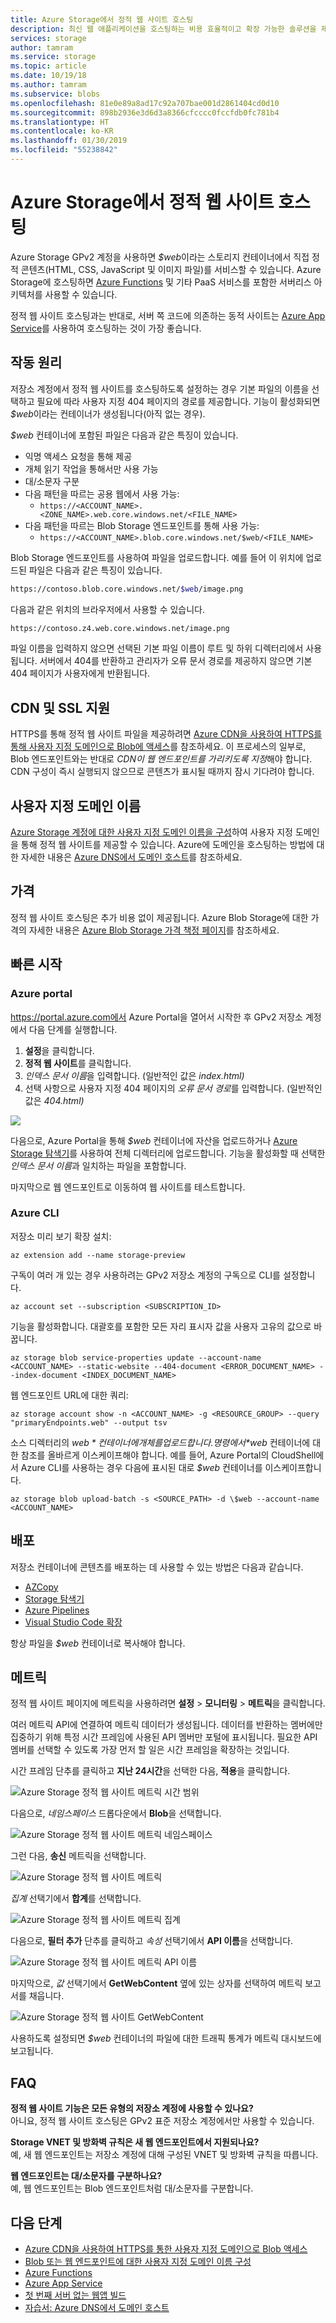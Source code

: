 ```yaml
---
title: Azure Storage에서 정적 웹 사이트 호스팅
description: 최신 웹 애플리케이션을 호스팅하는 비용 효율적이고 확장 가능한 솔루션을 제공하는 정적 웹 사이트 호스팅입니다.
services: storage
author: tamram
ms.service: storage
ms.topic: article
ms.date: 10/19/18
ms.author: tamram
ms.subservice: blobs
ms.openlocfilehash: 81e0e89a8ad17c92a707bae001d2861404cd0d10
ms.sourcegitcommit: 898b2936e3d6d3a8366cfcccc0fccfdb0fc781b4
ms.translationtype: HT
ms.contentlocale: ko-KR
ms.lasthandoff: 01/30/2019
ms.locfileid: "55238842"
---
```

# <a name="static-website-hosting-in-azure-storage"></a>Azure Storage에서 정적 웹 사이트 호스팅
Azure Storage GPv2 계정을 사용하면 *$web*이라는 스토리지 컨테이너에서 직접 정적 콘텐츠(HTML, CSS, JavaScript 및 이미지 파일)를 서비스할 수 있습니다. Azure Storage에 호스팅하면 [Azure Functions](/azure/azure-functions/functions-overview) 및 기타 PaaS 서비스를 포함한 서버리스 아키텍처를 사용할 수 있습니다.

정적 웹 사이트 호스팅과는 반대로, 서버 쪽 코드에 의존하는 동적 사이트는 [Azure App Service](/azure/app-service/overview)를 사용하여 호스팅하는 것이 가장 좋습니다.

## <a name="how-does-it-work"></a>작동 원리
저장소 계정에서 정적 웹 사이트를 호스팅하도록 설정하는 경우 기본 파일의 이름을 선택하고 필요에 따라 사용자 지정 404 페이지의 경로를 제공합니다. 기능이 활성화되면 *$web*이라는 컨테이너가 생성됩니다(아직 없는 경우).

*$web* 컨테이너에 포함된 파일은 다음과 같은 특징이 있습니다.

- 익명 액세스 요청을 통해 제공
- 개체 읽기 작업을 통해서만 사용 가능
- 대/소문자 구분
- 다음 패턴을 따르는 공용 웹에서 사용 가능:
    - `https://<ACCOUNT_NAME>.<ZONE_NAME>.web.core.windows.net/<FILE_NAME>`
- 다음 패턴을 따르는 Blob Storage 엔드포인트를 통해 사용 가능:
    - `https://<ACCOUNT_NAME>.blob.core.windows.net/$web/<FILE_NAME>`

Blob Storage 엔드포인트를 사용하여 파일을 업로드합니다. 예를 들어 이 위치에 업로드된 파일은 다음과 같은 특징이 있습니다.

```bash
https://contoso.blob.core.windows.net/$web/image.png
```

다음과 같은 위치의 브라우저에서 사용할 수 있습니다.

```bash
https://contoso.z4.web.core.windows.net/image.png
```

파일 이름을 입력하지 않으면 선택된 기본 파일 이름이 루트 및 하위 디렉터리에서 사용됩니다. 서버에서 404를 반환하고 관리자가 오류 문서 경로를 제공하지 않으면 기본 404 페이지가 사용자에게 반환됩니다.

## <a name="cdn-and-ssl-support"></a>CDN 및 SSL 지원

HTTPS를 통해 정적 웹 사이트 파일을 제공하려면 [Azure CDN을 사용하여 HTTPS를 통해 사용자 지정 도메인으로 Blob에 액세스](storage-https-custom-domain-cdn.md)를 참조하세요. 이 프로세스의 일부로, Blob 엔드포인트와는 반대로 *CDN이 웹 엔드포인트를 가리키도록 지정*해야 합니다. CDN 구성이 즉시 실행되지 않으므로 콘텐츠가 표시될 때까지 잠시 기다려야 합니다.


## <a name="custom-domain-names"></a>사용자 지정 도메인 이름

[Azure Storage 계정에 대한 사용자 지정 도메인 이름을 구성](storage-custom-domain-name.md)하여 사용자 지정 도메인을 통해 정적 웹 사이트를 제공할 수 있습니다. Azure에 도메인을 호스팅하는 방법에 대한 자세한 내용은 [Azure DNS에서 도메인 호스트](../../dns/dns-delegate-domain-azure-dns.md)를 참조하세요.

## <a name="pricing"></a>가격
정적 웹 사이트 호스팅은 추가 비용 없이 제공됩니다. Azure Blob Storage에 대한 가격의 자세한 내용은 [Azure Blob Storage 가격 책정 페이지](https://azure.microsoft.com/pricing/details/storage/blobs/)를 참조하세요.

## <a name="quickstart"></a>빠른 시작

### <a name="azure-portal"></a>Azure portal
https://portal.azure.com에서 Azure Portal을 열어서 시작한 후 GPv2 저장소 계정에서 다음 단계를 실행합니다.

1. **설정**을 클릭합니다.
2. **정적 웹 사이트**를 클릭합니다.
3. *인덱스 문서 이름*을 입력합니다. (일반적인 값은 *index.html)*
4. 선택 사항으로 사용자 지정 404 페이지의 *오류 문서 경로*를 입력합니다. (일반적인 값은 *404.html)*

![](media/storage-blob-static-website/storage-blob-static-website-portal-config.PNG)

다음으로, Azure Portal을 통해 *$web* 컨테이너에 자산을 업로드하거나 [Azure Storage 탐색기](https://azure.microsoft.com/features/storage-explorer/)를 사용하여 전체 디렉터리에 업로드합니다. 기능을 활성화할 때 선택한 *인덱스 문서 이름*과 일치하는 파일을 포함합니다.

마지막으로 웹 엔드포인트로 이동하여 웹 사이트를 테스트합니다.

### <a name="azure-cli"></a>Azure CLI
저장소 미리 보기 확장 설치:

```azurecli-interactive
az extension add --name storage-preview
```
구독이 여러 개 있는 경우 사용하려는 GPv2 저장소 계정의 구독으로 CLI를 설정합니다.

```azurecli-interactive
az account set --subscription <SUBSCRIPTION_ID>
```
기능을 활성화합니다. 대괄호를 포함한 모든 자리 표시자 값을 사용자 고유의 값으로 바꿉니다.

```azurecli-interactive
az storage blob service-properties update --account-name <ACCOUNT_NAME> --static-website --404-document <ERROR_DOCUMENT_NAME> --index-document <INDEX_DOCUMENT_NAME>
```
웹 엔드포인트 URL에 대한 쿼리:

```azurecli-interactive
az storage account show -n <ACCOUNT_NAME> -g <RESOURCE_GROUP> --query "primaryEndpoints.web" --output tsv
```

소스 디렉터리의 *$web* 컨테이너에 개체를 업로드합니다. 명령에서 *$web* 컨테이너에 대한 참조를 올바르게 이스케이프해야 합니다. 예를 들어, Azure Portal의 CloudShell에서 Azure CLI를 사용하는 경우 다음에 표시된 대로 *$web* 컨테이너를 이스케이프합니다.

```azurecli-interactive
az storage blob upload-batch -s <SOURCE_PATH> -d \$web --account-name <ACCOUNT_NAME>
```

## <a name="deployment"></a>배포

저장소 컨테이너에 콘텐츠를 배포하는 데 사용할 수 있는 방법은 다음과 같습니다.

- [AZCopy](../common/storage-use-azcopy.md)
- [Storage 탐색기](https://azure.microsoft.com/features/storage-explorer/)
- [Azure Pipelines](https://code.visualstudio.com/tutorials/static-website/deploy-VSTS)
- [Visual Studio Code 확장](https://code.visualstudio.com/tutorials/static-website/getting-started)

항상 파일을 *$web* 컨테이너로 복사해야 합니다.

## <a name="metrics"></a>메트릭

정적 웹 사이트 페이지에 메트릭을 사용하려면 **설정** > **모니터링** > **메트릭**을 클릭합니다.

여러 메트릭 API에 연결하여 메트릭 데이터가 생성됩니다. 데이터를 반환하는 멤버에만 집중하기 위해 특정 시간 프레임에 사용된 API 멤버만 포털에 표시됩니다. 필요한 API 멤버를 선택할 수 있도록 가장 먼저 할 일은 시간 프레임을 확장하는 것입니다.

시간 프레임 단추를 클릭하고 **지난 24시간**을 선택한 다음, **적용**을 클릭합니다.

![Azure Storage 정적 웹 사이트 메트릭 시간 범위](./media/storage-blob-static-website/storage-blob-static-website-metrics-time-range.png)

다음으로, *네임스페이스* 드롭다운에서 **Blob**을 선택합니다.

![Azure Storage 정적 웹 사이트 메트릭 네임스페이스](./media/storage-blob-static-website/storage-blob-static-website-metrics-namespace.png)

그런 다음, **송신** 메트릭을 선택합니다.

![Azure Storage 정적 웹 사이트 메트릭](./media/storage-blob-static-website/storage-blob-static-website-metrics-metric.png)

*집계* 선택기에서 **합계**를 선택합니다.

![Azure Storage 정적 웹 사이트 메트릭 집계](./media/storage-blob-static-website/storage-blob-static-website-metrics-aggregation.png)

다음으로, **필터 추가** 단추를 클릭하고 *속성* 선택기에서 **API 이름**을 선택합니다.

![Azure Storage 정적 웹 사이트 메트릭 API 이름](./media/storage-blob-static-website/storage-blob-static-website-metrics-api-name.png)

마지막으로, *값* 선택기에서 **GetWebContent** 옆에 있는 상자를 선택하여 메트릭 보고서를 채웁니다.

![Azure Storage 정적 웹 사이트 GetWebContent](./media/storage-blob-static-website/storage-blob-static-website-metrics-getwebcontent.png)

사용하도록 설정되면 *$web* 컨테이너의 파일에 대한 트래픽 통계가 메트릭 대시보드에 보고됩니다.

## <a name="faq"></a>FAQ

**정적 웹 사이트 기능은 모든 유형의 저장소 계정에 사용할 수 있나요?**  
아니요, 정적 웹 사이트 호스팅은 GPv2 표준 저장소 계정에서만 사용할 수 있습니다.

**Storage VNET 및 방화벽 규칙은 새 웹 엔드포인트에서 지원되나요?**  
예, 새 웹 엔드포인트는 저장소 계정에 대해 구성된 VNET 및 방화벽 규칙을 따릅니다.

**웹 엔드포인트는 대/소문자를 구분하나요?**  
예, 웹 엔드포인트는 Blob 엔드포인트처럼 대/소문자를 구분합니다. 

## <a name="next-steps"></a>다음 단계
* [Azure CDN을 사용하여 HTTPS를 통한 사용자 지정 도메인으로 Blob 액세스](storage-https-custom-domain-cdn.md)
* [Blob 또는 웹 엔드포인트에 대한 사용자 지정 도메인 이름 구성](storage-custom-domain-name.md)
* [Azure Functions](/azure/azure-functions/functions-overview)
* [Azure App Service](/azure/app-service/overview)
* [첫 번째 서버 없는 웹앱 빌드](https://docs.microsoft.com/azure/functions/tutorial-static-website-serverless-api-with-database)
* [자습서: Azure DNS에서 도메인 호스트](../../dns/dns-delegate-domain-azure-dns.md)
